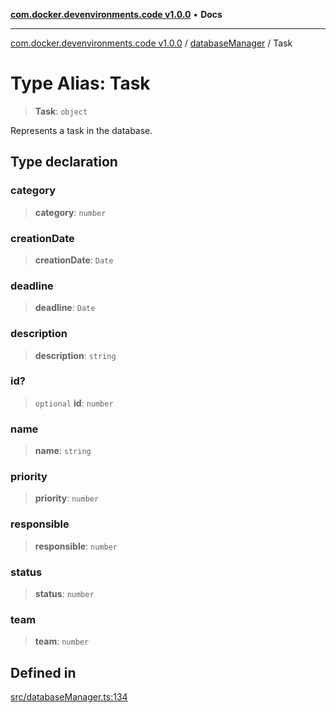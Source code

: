 [**com.docker.devenvironments.code v1.0.0**](../../README.md) • **Docs**

***

[com.docker.devenvironments.code v1.0.0](../../README.md) / [databaseManager](../README.md) / Task

# Type Alias: Task

> **Task**: `object`

Represents a task in the database.

## Type declaration

### category

> **category**: `number`

### creationDate

> **creationDate**: `Date`

### deadline

> **deadline**: `Date`

### description

> **description**: `string`

### id?

> `optional` **id**: `number`

### name

> **name**: `string`

### priority

> **priority**: `number`

### responsible

> **responsible**: `number`

### status

> **status**: `number`

### team

> **team**: `number`

## Defined in

[src/databaseManager.ts:134](https://github.com/diego-dini/API-de-Gerenciamento-de-Tarefas/blob/af5f928f65b5a1b1f01ef851e3d416d5eeef8bc1/src/databaseManager.ts#L134)
